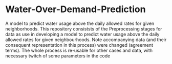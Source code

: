 # Water-Over-Demand-Prediction
A model to predict water usage above the daily allowed rates for given neighborhoods.
This repository consiststs of the Preprocessing stages for data as use in developing a model to predict water usage above the daily allowed rates for given neighbourhoods.
Note accompanying data (and their consequent representation in this process) were changed (agreement terms).
The whole process is re-usable for other cases and data, with necessary twitch of some parameters in the code
